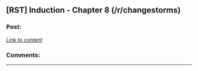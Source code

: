 ## [RST] Induction - Chapter 8 (/r/changestorms)

### Post:

[Link to content](https://www.reddit.com/r/changestorms/comments/3osb2b/chpr_induction_chapter_8/)

### Comments:

---


